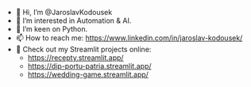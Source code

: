 - 👋 Hi, I’m @JaroslavKodousek
- 👀 I’m interested in Automation & AI.
- 🌱 I’m keen on Python.
- 📫 How to reach me: https://www.linkedin.com/in/jaroslav-kodousek/
- 💼 Check out my Streamlit projects online:
  - https://recepty.streamlit.app/
  - https://dip-portu-patria.streamlit.app/
  - https://wedding-game.streamlit.app/


<!---
JaroslavKodousek/JaroslavKodousek is a ✨ special ✨ repository because its `README.md` (this file) appears on your GitHub profile.
You can click the Preview link to take a look at your changes.
--->
